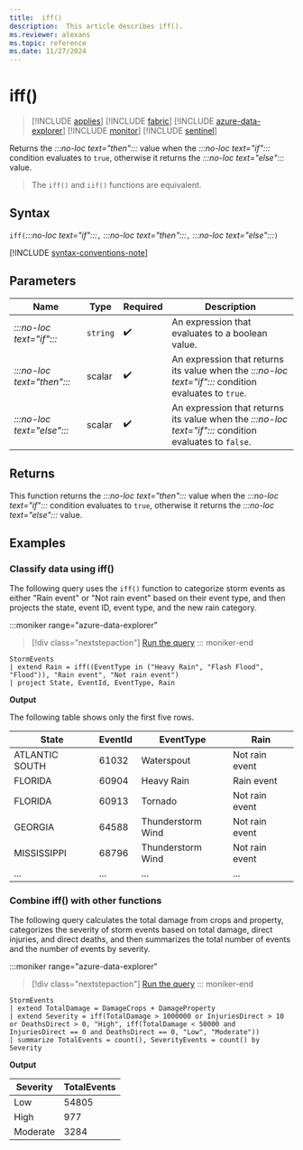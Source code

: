 ```yaml
---
title:  iff()
description:  This article describes iff().
ms.reviewer: alexans
ms.topic: reference
ms.date: 11/27/2024
---
```

# iff()

> [!INCLUDE [applies](../includes/applies-to-version/applies.md)] [!INCLUDE [fabric](../includes/applies-to-version/fabric.md)] [!INCLUDE [azure-data-explorer](../includes/applies-to-version/azure-data-explorer.md)] [!INCLUDE [monitor](../includes/applies-to-version/monitor.md)] [!INCLUDE [sentinel](../includes/applies-to-version/sentinel.md)]

Returns the *:::no-loc text="then":::* value when the *:::no-loc text="if":::* condition evaluates to `true`, otherwise it returns the *:::no-loc text="else":::* value.

> The `iff()` and `iif()` functions are equivalent.

## Syntax

`iff(`*:::no-loc text="if":::*`,` *:::no-loc text="then":::*`,` *:::no-loc text="else":::*`)`

[!INCLUDE [syntax-conventions-note](../includes/syntax-conventions-note.md)]

## Parameters

| Name | Type | Required | Description |
|--|--|--|--|
|*:::no-loc text="if":::*| `string` |  :heavy_check_mark: | An expression that evaluates to a boolean value.|
|*:::no-loc text="then":::*| scalar |  :heavy_check_mark: | An expression that returns its value when the *:::no-loc text="if":::* condition evaluates to `true`.|
|*:::no-loc text="else":::*| scalar |  :heavy_check_mark: | An expression that returns its value when the *:::no-loc text="if":::* condition evaluates to `false`.|

## Returns

This function returns the  *:::no-loc text="then":::* value when the *:::no-loc text="if":::* condition evaluates to `true`, otherwise it returns the *:::no-loc text="else":::* value.

## Examples

### Classify data using iff()

The following query uses the `iff()` function to categorize storm events as either "Rain event" or "Not rain event" based on their event type, and then projects the state, event ID, event type, and the new rain category.

:::moniker range="azure-data-explorer"
> [!div class="nextstepaction"]
> <a href="https://dataexplorer.azure.com/clusters/help/databases/Samples?query=H4sIAAAAAAAAAwsuyS/KdS1LzSsp5qpRSK0oSc1LUQhKzMxTsFXITEvT0ADLhVQWpCoAxTSUPFITyyrBCpR0FJTcchKLMxTccvLzUyBcEENTE8gEG5EK0guS8MsvUShCiGgCrSooys9KTS5RCC5JLEnVUQBb45kCZYDs0wHbAgAA0TJCoAAAAA==" target="_blank">Run the query</a>
::: moniker-end

```kusto
StormEvents
| extend Rain = iff((EventType in ("Heavy Rain", "Flash Flood", "Flood")), "Rain event", "Not rain event")
| project State, EventId, EventType, Rain
```

**Output**

The following table shows only the first five rows.

|State|EventId|EventType|Rain|
|--|--|--|--|
|ATLANTIC SOUTH| 61032 |Waterspout |Not rain event|
|FLORIDA| 60904 |Heavy Rain |Rain event|
|FLORIDA| 60913 |Tornado |Not rain event|
|GEORGIA| 64588 |Thunderstorm Wind |Not rain event|
|MISSISSIPPI| 68796 |Thunderstorm Wind |Not rain event|
|...|...|...|...|

### Combine iff() with other functions

The following query calculates the total damage from crops and property, categorizes the severity of storm events based on total damage, direct injuries, and direct deaths, and then summarizes the total number of events and the number of events by severity.

:::moniker range="azure-data-explorer"
> [!div class="nextstepaction"]
> <a href="https://dataexplorer.azure.com/clusters/help/databases/Samples?query=H4sIAAAAAAAAA2WQTQ6CQAyF956imRVEF7hwJ27ERBNNTPACIxQY4zCmFBTj4R0YI%2F501b6mX%2FsasyG9arDkavQAvDGWKRwMy3MktcwRQnDJksylgvGr2tsKidthJsYGSXFrB1SWeZ%2BIBUyDPsAQbMpTTQqrSBEm3Pc6OULJxSAGExBrlRdi8kebw6xnSbv0BxaG4PQvWqda3NZcLU3sTIokGYXv2%2BOrWmtJ6o7Os3uEtZCYumTPh2P7NvYEXHtYMioBAAA%3D" target="_blank">Run the query</a>
::: moniker-end

```kusto
StormEvents
| extend TotalDamage = DamageCrops + DamageProperty
| extend Severity = iff(TotalDamage > 1000000 or InjuriesDirect > 10 or DeathsDirect > 0, "High", iff(TotalDamage < 50000 and InjuriesDirect == 0 and DeathsDirect == 0, "Low", "Moderate"))
| summarize TotalEvents = count(), SeverityEvents = count() by Severity
```

**Output**

| Severity | TotalEvents |
|----------|-------------|
| Low      | 54805       |
| High     | 977         |
| Moderate | 3284        |
